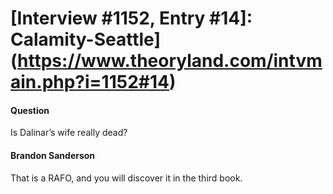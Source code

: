 # [Interview #1152, Entry #14]: Calamity-Seattle](https://www.theoryland.com/intvmain.php?i=1152#14)

#### Question

Is Dalinar’s wife really dead?

#### Brandon Sanderson

That is a RAFO, and you will discover it in the third book.

